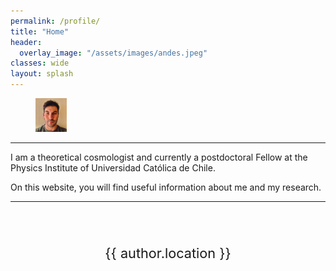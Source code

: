 ```yaml
---
permalink: /profile/
title: "Home"
header:
  overlay_image: "/assets/images/andes.jpeg"
classes: wide
layout: splash
---
```


<figure style="width: 10%"  class="align-center">
  <img src="/assets/images/profile.jpeg" alt="">
</figure>

----------------------------------------

I am a theoretical cosmologist and currently a postdoctoral Fellow at the Physics Institute of Universidad Católica de Chile.

On this website, you will find useful information about me and my research.

----------------------------------------

<p style="font-size: 1.55em;text-align: center;">    
<a href="https://scholar.google.com/citations?user=zb_0liUAAAAJ&amp;hl=de" alt="Google Scholar" title="Google Scholar"><i class="ai ai-google-scholar" aria-hidden="true"></i></a>   
<a href="https://orcid.org/0000-0002-9043-3349" alt="ORCID" title="ORCID"><i class="ai ai-inspire" aria-hidden="true"></i></a>   
<a href="mailto:fabrizio.musacchio@posteo.de" alt="email" title="Email"><i class="far fa-envelope" aria-hidden="true"></i></a></p>
<p style="font-size: 1.55em;text-align: center;"> 
<i class="fas fa-fw fa-map-marker-alt" style="color:red" aria-hidden="true"></i> <span itemprop="name" class="p-locality">{{ author.location }}</span> 
</p>
